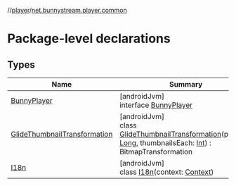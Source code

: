 //[player](../../index.md)/[net.bunnystream.player.common](index.md)

# Package-level declarations

## Types

| Name | Summary |
|---|---|
| [BunnyPlayer](-bunny-player/index.md) | [androidJvm]<br>interface [BunnyPlayer](-bunny-player/index.md) |
| [GlideThumbnailTransformation](-glide-thumbnail-transformation/index.md) | [androidJvm]<br>class [GlideThumbnailTransformation](-glide-thumbnail-transformation/index.md)(position: [Long](https://kotlinlang.org/api/latest/jvm/stdlib/kotlin-stdlib/kotlin/-long/index.html), thumbnailsEach: [Int](https://kotlinlang.org/api/latest/jvm/stdlib/kotlin-stdlib/kotlin/-int/index.html)) : BitmapTransformation |
| [I18n](-i18n/index.md) | [androidJvm]<br>class [I18n](-i18n/index.md)(context: [Context](https://developer.android.com/reference/kotlin/android/content/Context.html)) |

